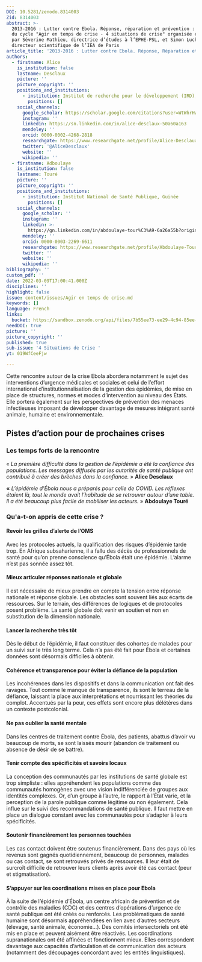 ```yaml
---
DOI: 10.5281/zenodo.8314003
Zid: 8314003
abstract: >-
  2013-2016 : Lutter contre Ebola. Réponse, réparation et prévention : rencontre
  du cycle "Agir en temps de crise - 4 situations de crise" organisée et animée
  par Séverine Mathieu, directrice d’études à l’EPHE-PSL, et Simon Luck,
  directeur scientifique de l’IEA de Paris
article_title: '2013-2016 : Lutter contre Ebola. Réponse, Réparation et Prévention'
authors:
  - firstname: Alice
    is_institution: false
    lastname: Desclaux
    picture: ''
    picture_copyright: ''
    positions_and_institutions:
      - institution: Institut de recherche pour le développement (IRD), France
        positions: []
    social_channels:
      google_scholar: https://scholar.google.com/citations?user=WtWhrHwAAAAJ&hl=en
      instagram: ''
      linkedin: https://sn.linkedin.com/in/alice-desclaux-50a60a163
      mendeley: ''
      orcid: 0000-0002-4268-2818
      researchgate: https://www.researchgate.net/profile/Alice-Desclaux
      twitter: '@AliceDesclaux'
      website: ''
      wikipedia: ''
  - firstname: Adboulaye
    is_institution: false
    lastname: Touré
    picture: ''
    picture_copyright: ''
    positions_and_institutions:
      - institution: Institut National de Santé Publique, Guinée
        positions: []
    social_channels:
      google_scholar: ''
      instagram: ''
      linkedin: >-
        https://gn.linkedin.com/in/abdoulaye-tour%C3%A9-6a26a55b?original_referer=https%3A%2F%2Fwww.google.com%2F
      mendeley: ''
      orcid: 0000-0003-2269-6611
      researchgate: https://www.researchgate.net/profile/Abdoulaye-Toure-5
      twitter: ''
      website: ''
      wikipedia: ''
bibliography: ''
custom_pdf: ''
date: 2022-03-09T17:00:41.000Z
disciplines: ''
highlight: false
issue: content/issues/Agir en temps de crise.md
keywords: []
language: French
links:
  bucket: https://sandbox.zenodo.org/api/files/7b55ee73-ee29-4c94-85ee-5598063847a7
needDOI: true
picture: ''
picture_copyright: ''
published: true
sub-issue: '4 Situations de Crise '
yt: 019WfCeeFjw

---
```










Cette rencontre autour de la crise Ebola abordera notamment le sujet des interventions d’urgence médicales et sociales et celui de l’effort international d’institutionnalisation de la gestion des épidémies, de mise en place de structures, normes et modes d’intervention au niveau des États. Elle portera également sur les perspectives de prévention des menaces infectieuses imposant de développer davantage de mesures intégrant santé animale, humaine et environnementale.

<Youtube yt="019WfCeeFjw" caption ="2013-2016 : LUTTER CONTRE EBOLA. Réponse, réparation et prévention"></Youtube>

## Pistes d’action pour de prochaines crises

### Les temps forts de la rencontre

« _La première difficulté dans la gestion de l’épidémie a été la confiance des populations. Les messages diffusés par les autorités de santé publique ont contribué à créer des brèches dans la confiance._ » **Alice Desclaux**

**«** _L’épidémie d’Ébola nous a préparés pour celle de COVID. Les réflexes étaient là, tout le monde avait l’habitude de se retrouver autour d’une table. Il a été beaucoup plus facile de mobiliser les acteurs._ » **Abdoulaye Touré**

### Qu'a-t-on appris de cette crise ?

#### Revoir les grilles d’alerte de l’OMS

Avec les protocoles actuels, la qualification des risques d’épidémie tarde trop. En Afrique subsaharienne, il a fallu des décès de professionnels de santé pour qu’on prenne conscience qu’Ébola était une épidémie. L’alarme n’est pas sonnée assez tôt.

#### Mieux articuler réponses nationale et globale

Il est nécessaire de mieux prendre en compte la tension entre réponse nationale et réponse globale. Les obstacles sont souvent liés aux écarts de ressources. Sur le terrain, des différences de logiques et de protocoles posent problème. La santé globale doit venir en soutien et non en substitution de la dimension nationale.

#### Lancer la recherche très tôt

Dès le début de l’épidémie, il faut constituer des cohortes de malades pour un suivi sur le très long terme. Cela n’a pas été fait pour Ébola et certaines données sont désormais difficiles à obtenir.

#### Cohérence et transparence pour éviter la défiance de la population

Les incohérences dans les dispositifs et dans la communication ont fait des ravages. Tout comme le manque de transparence, ils sont le terreau de la défiance, laissant la place aux interprétations et nourrissant les théories du complot. Accentués par la peur, ces effets sont encore plus délétères dans un contexte postcolonial.

#### Ne pas oublier la santé mentale

Dans les centres de traitement contre Ébola, des patients, abattus d’avoir vu beaucoup de morts, se sont laissés mourir (abandon de traitement ou absence de désir de se battre).

#### Tenir compte des spécificités et savoirs locaux

La conception des communautés par les institutions de santé globale est trop simpliste : elles appréhendent les populations comme des communautés homogènes avec une vision indifférenciée de groupes aux identités complexes. Or, d’un groupe à l’autre, le rapport à l’État varie, et la perception de la parole publique comme légitime ou non également. Cela influe sur le suivi des recommandations de santé publique. Il faut mettre en place un dialogue constant avec les communautés pour s’adapter à leurs spécificités.

#### Soutenir financièrement les personnes touchées

Les cas contact doivent être soutenus financièrement. Dans des pays où les revenus sont gagnés quotidiennement, beaucoup de personnes, malades ou cas contact, se sont retrouvés privés de ressources. Il leur était de surcroît difficile de retrouver leurs clients après avoir été cas contact (peur et stigmatisation).

#### S’appuyer sur les coordinations mises en place pour Ebola

À la suite de l’épidémie d’Ébola, un centre africain de prévention et de contrôle des maladies (CDC) et des centres d’opérations d’urgence de santé publique ont été créés ou renforcés. Les problématiques de santé humaine sont désormais appréhendées en lien avec d’autres secteurs (élevage, santé animale, économie...). Des comités intersectoriels ont été mis en place et peuvent aisément être réactivés. Les coordinations supranationales ont été affinées et fonctionnent mieux. Elles correspondent davantage aux capacités d’articulation et de communication des acteurs (notamment des découpages concordant avec les entités linguistiques).